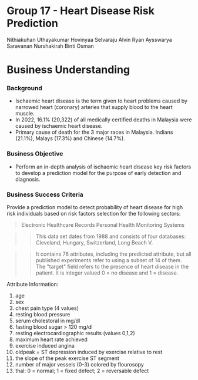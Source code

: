 # Group 17 - Heart Disease Risk Prediction 
Nithiakuhan Uthayakumar 
Hovinyaa Selvaraju 
Alvin Ryan 
Aysswarya Saravanan 
Nurshakirah Binti Osman 

# **Business Understanding**

### **Background**
* Ischaemic heart disease is the term given to heart problems caused by narrowed heart (coronary) arteries that supply blood to the heart muscle.
* In 2022, 16.1% (20,322) of all medically certified deaths in Malaysia were caused by ischaemic heart disease.
* Primary cause of death for the 3 major races in Malaysia. Indians (21.1%), Malays (17.3%) and Chinese (14.7%).

### **Business Objective**
* Perform an in-depth analysis of ischaemic heart disease key risk factors to develop a prediction model for the purpose of early detection and diagnosis.

### **Business Success Criteria**
Provide a prediction model to detect probability of heart disease for high risk individuals based on risk factors selection for the following sectors:
> Electronic Healthcare Records
> Personal Health Monitoring Systems


>>This data set dates from 1988 and consists of four databases: 
>Cleveland, 
>Hungary, 
>Switzerland, 
>Long Beach V. 

>>It contains 76 attributes, including the predicted attribute, 
but all published experiments refer to using a subset of 14 of them. 
The "target" field refers to the presence of heart disease in the patient. 
It is integer valued 0 = no disease and 1 = disease.

Attribute Information:

01. age
02. sex
03. chest pain type (4 values)
04. resting blood pressure
05. serum cholestoral in mg/dl
06. fasting blood sugar > 120 mg/dl
07. resting electrocardiographic results (values 0,1,2)
08. maximum heart rate achieved
09. exercise induced angina
10. oldpeak = ST depression induced by exercise relative to rest
11. the slope of the peak exercise ST segment
12. number of major vessels (0-3) colored by flourosopy
13. thal: 0 = normal; 1 = fixed defect; 2 = reversable defect

